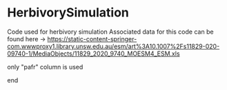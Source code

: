 # HerbivorySimulation
Code used for herbivory simulation
Associated data for this code can be found here -> https://static-content-springer-com.wwwproxy1.library.unsw.edu.au/esm/art%3A10.1007%2Fs11829-020-09740-1/MediaObjects/11829_2020_9740_MOESM4_ESM.xls

only "pafr" column is used

end
